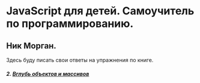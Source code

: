 # JavaScript для детей. Самоучитель по программированию.
## Ник Морган.

Здесь буду писать свои ответы на упражнения по книге.

##### 2. [Вглубь объектов и массивов](Array.md)



